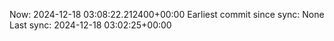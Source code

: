 Now: 2024-12-18 03:08:22.212400+00:00 Earliest commit since sync: None Last sync: 2024-12-18 03:02:25+00:00
